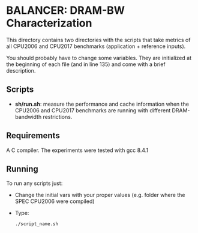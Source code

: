 # BALANCER: DRAM-BW Characterization

This directory contains two directories with the scripts that take metrics of
all CPU2006 and CPU2017 benchmarks (application + reference inputs).

You should probably have to change some variables. 
They are initialized at the beginning of each file (and in line 135) and come 
with a brief description.

## Scripts

* **sh/run.sh**: measure the performance and cache information when the
  CPU2006 and CPU2017 benchmarks are running with different DRAM-bandwidth 
  restrictions.

## Requirements

A C compiler. The experiments were tested with gcc 8.4.1

## Running

To run any scripts just:

* Change the initial vars with your proper values (e.g. folder where the SPEC CPU2006 were compiled)
* Type:

    ```Bash
    ./script_name.sh
    ```
